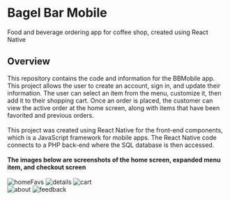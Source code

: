 # Bagel Bar Mobile
Food and beverage ordering app for coffee shop, created using React Native<br/>
## Overview
This repository contains the code and information for the BBMobile app. This project allows the user to create an account, sign in, and update their information. The user can select an item from the menu, customize it, then add it to their shopping cart. Once an order is placed, the customer can view the active order at the home screen, along with items that have been favorited and previous orders.<br/>
<br/>
This project was created using React Native for the front-end components, which is a JavaScript framework for mobile apps. The React Native code connects to a PHP back-end where the SQL database is then accessed.<br/>
<br/>
**The images below are screenshots of the home screen, expanded menu item, and checkout screen**<br/>
<br/>
![homeFavs](https://johndan2354.github.io/BBMobileImages/homeFavs.png) ![details](https://johndan2354.github.io/BBMobileImages/details.png) ![cart](https://johndan2354.github.io/BBMobileImages/cartScreen.png)<br/>
![about](https://johndan2354.github.io/BBMobileImages/about.png)  ![feedback](https://johndan2354.github.io/BBMobileImages/feedback1.png)<br/>
